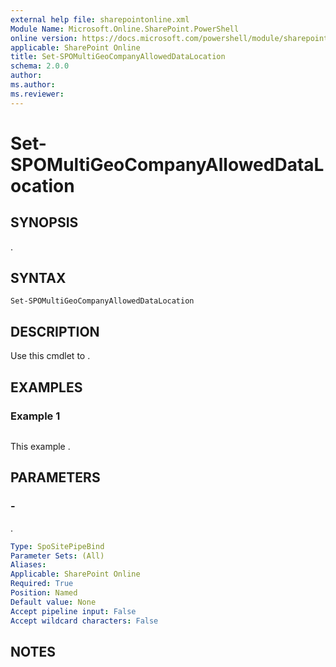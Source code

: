 ```yaml
---
external help file: sharepointonline.xml
Module Name: Microsoft.Online.SharePoint.PowerShell
online version: https://docs.microsoft.com/powershell/module/sharepoint-online/set-spomultigeocompanyalloweddatalocation
applicable: SharePoint Online
title: Set-SPOMultiGeoCompanyAllowedDataLocation
schema: 2.0.0
author:
ms.author:
ms.reviewer:
---
```


# Set-SPOMultiGeoCompanyAllowedDataLocation

## SYNOPSIS
.

## SYNTAX

```
Set-SPOMultiGeoCompanyAllowedDataLocation
```

## DESCRIPTION
Use this cmdlet to .

## EXAMPLES

### Example 1

```

```

This example .

## PARAMETERS

### -

.

```yaml
Type: SpoSitePipeBind
Parameter Sets: (All)
Aliases:
Applicable: SharePoint Online
Required: True
Position: Named
Default value: None
Accept pipeline input: False
Accept wildcard characters: False
```

## NOTES
